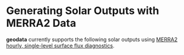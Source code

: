 # Generating Solar Outputs with MERRA2 Data

**geodata** currently supports the following solar outputs using [MERRA2 hourly, single-level surface flux diagnostics](https://disc.gsfc.nasa.gov/datasets/M2T1NXFLX_5.12.4/summary).